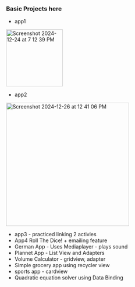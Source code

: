 
### Basic Projects here

- app1

<img width="156" alt="Screenshot 2024-12-24 at 7 12 39 PM" src="https://github.com/user-attachments/assets/525962cc-107c-41ef-a54c-602f9fd2f51e" />

- app2
  
<img width="338" alt="Screenshot 2024-12-26 at 12 41 06 PM" src="https://github.com/user-attachments/assets/0bde3151-12a9-4048-b439-39e5baa153aa" />

- app3 - practiced linking 2 activies
- App4 Roll The Dice! + emailing feature
- German App - Uses Mediaplayer - plays sound
- Plannet App - List View and Adapters
- Volume Calculator - gridview, adapter
- Simple grocery app using recycler view
- sports app - cardview
- Quadratic equation solver using Data Binding
